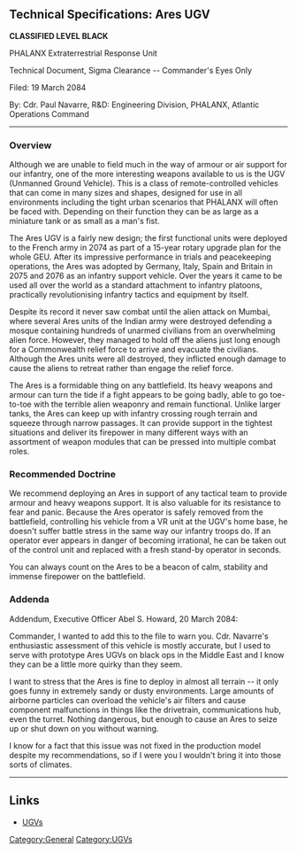 ## Technical Specifications: Ares UGV

**CLASSIFIED LEVEL BLACK**

PHALANX Extraterrestrial Response Unit

Technical Document, Sigma Clearance -- Commander's Eyes Only

Filed: 19 March 2084

By: Cdr. Paul Navarre, R&D: Engineering Division, PHALANX, Atlantic
Operations Command

------------------------------------------------------------------------

### Overview

Although we are unable to field much in the way of armour or air support
for our infantry, one of the more interesting weapons available to us is
the UGV (Unmanned Ground Vehicle). This is a class of remote-controlled
vehicles that can come in many sizes and shapes, designed for use in all
environments including the tight urban scenarios that PHALANX will often
be faced with. Depending on their function they can be as large as a
miniature tank or as small as a man's fist.

The Ares UGV is a fairly new design; the first functional units were
deployed to the French army in 2074 as part of a 15-year rotary upgrade
plan for the whole GEU. After its impressive performance in trials and
peacekeeping operations, the Ares was adopted by Germany, Italy, Spain
and Britain in 2075 and 2076 as an infantry support vehicle. Over the
years it came to be used all over the world as a standard attachment to
infantry platoons, practically revolutionising infantry tactics and
equipment by itself.

Despite its record it never saw combat until the alien attack on Mumbai,
where several Ares units of the Indian army were destroyed defending a
mosque containing hundreds of unarmed civilians from an overwhelming
alien force. However, they managed to hold off the aliens just long
enough for a Commonwealth relief force to arrive and evacuate the
civilians. Although the Ares units were all destroyed, they inflicted
enough damage to cause the aliens to retreat rather than engage the
relief force.

The Ares is a formidable thing on any battlefield. Its heavy weapons and
armour can turn the tide if a fight appears to be going badly, able to
go toe-to-toe with the terrible alien weaponry and remain functional.
Unlike larger tanks, the Ares can keep up with infantry crossing rough
terrain and squeeze through narrow passages. It can provide support in
the tightest situations and deliver its firepower in many different ways
with an assortment of weapon modules that can be pressed into multiple
combat roles.

### Recommended Doctrine

We recommend deploying an Ares in support of any tactical team to
provide armour and heavy weapons support. It is also valuable for its
resistance to fear and panic. Because the Ares operator is safely
removed from the battlefield, controlling his vehicle from a VR unit at
the UGV's home base, he doesn't suffer battle stress in the same way our
infantry troops do. If an operator ever appears in danger of becoming
irrational, he can be taken out of the control unit and replaced with a
fresh stand-by operator in seconds.

You can always count on the Ares to be a beacon of calm, stability and
immense firepower on the battlefield.

### Addenda

Addendum, Executive Officer Abel S. Howard, 20 March 2084:

Commander, I wanted to add this to the file to warn you. Cdr. Navarre's
enthusiastic assessment of this vehicle is mostly accurate, but I used
to serve with prototype Ares UGVs on black ops in the Middle East and I
know they can be a little more quirky than they seem.

I want to stress that the Ares is fine to deploy in almost all terrain
-- it only goes funny in extremely sandy or dusty environments. Large
amounts of airborne particles can overload the vehicle's air filters and
cause component malfunctions in things like the drivetrain,
communications hub, even the turret. Nothing dangerous, but enough to
cause an Ares to seize up or shut down on you without warning.

I know for a fact that this issue was not fixed in the production model
despite my recommendations, so if I were you I wouldn't bring it into
those sorts of climates.

------------------------------------------------------------------------

## Links

- [UGVs](UGVs "wikilink")

[Category:General](Category:General "wikilink")
[Category:UGVs](Category:UGVs "wikilink")